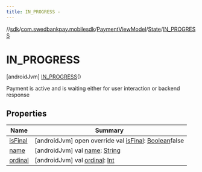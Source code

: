 ```yaml
---
title: IN_PROGRESS -
---
```

//[sdk](../../../../../index)/[com.swedbankpay.mobilesdk](../../../index)/[PaymentViewModel](../../index)/[State](../index)/[IN_PROGRESS](index)



# IN_PROGRESS  
 [androidJvm] [IN_PROGRESS](index)()  


Payment is active and is waiting either for user interaction or backend response

   


## Properties  
  
|  Name |  Summary | 
|---|---|
| <a name="com.swedbankpay.mobilesdk/PaymentViewModel.State.IN_PROGRESS/isFinal/#/PointingToDeclaration/"></a>[isFinal](is-final)| <a name="com.swedbankpay.mobilesdk/PaymentViewModel.State.IN_PROGRESS/isFinal/#/PointingToDeclaration/"></a> [androidJvm] open override val [isFinal](is-final): [Boolean](https://kotlinlang.org/api/latest/jvm/stdlib/kotlin/-boolean/index.html)false   <br>|
| <a name="com.swedbankpay.mobilesdk/PaymentViewModel.State.IN_PROGRESS/name/#/PointingToDeclaration/"></a>[name](name)| <a name="com.swedbankpay.mobilesdk/PaymentViewModel.State.IN_PROGRESS/name/#/PointingToDeclaration/"></a> [androidJvm] val [name](name): [String](https://kotlinlang.org/api/latest/jvm/stdlib/kotlin/-string/index.html)   <br>|
| <a name="com.swedbankpay.mobilesdk/PaymentViewModel.State.IN_PROGRESS/ordinal/#/PointingToDeclaration/"></a>[ordinal](ordinal)| <a name="com.swedbankpay.mobilesdk/PaymentViewModel.State.IN_PROGRESS/ordinal/#/PointingToDeclaration/"></a> [androidJvm] val [ordinal](ordinal): [Int](https://kotlinlang.org/api/latest/jvm/stdlib/kotlin/-int/index.html)   <br>|

